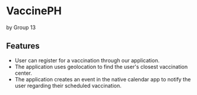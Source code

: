 # VaccinePH
by Group 13

## Features
- User can register for a vaccination through our application.
- The application uses geolocation to find the user's closest vaccination center.
- The application creates an event in the native calendar app to notify the user regarding their scheduled vaccination.
